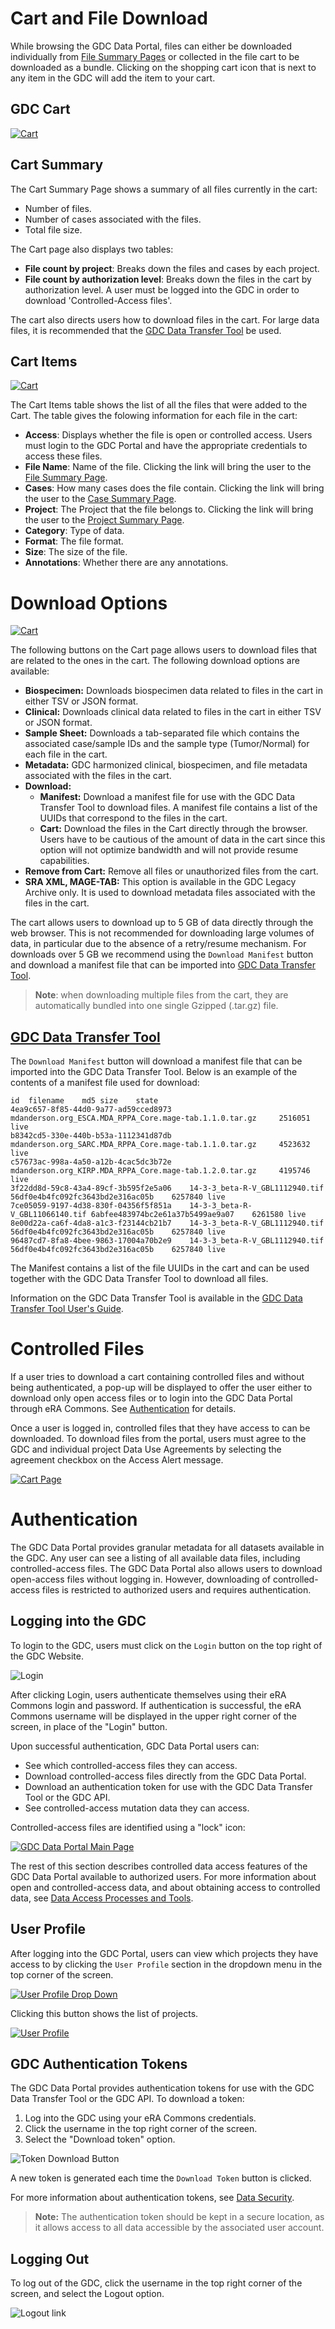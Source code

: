 # Cart and File Download

While browsing the GDC Data Portal, files can either be downloaded individually from [File Summary Pages](Repository.md#file-summary-page) or collected in the file cart to be downloaded as a bundle. Clicking on the shopping cart icon that is next to any item in the GDC will add the item to your cart.

## GDC Cart

[![Cart](../images/cart-overview_v2.png)](../images/cart-overview_v2.png "Click to see the full image.")

## Cart Summary

The Cart Summary Page shows a summary of all files currently in the cart:

- Number of files.
- Number of cases associated with the files.
- Total file size.

The Cart page also displays two tables:

- **File count by project**: Breaks down the files and cases by each project.
- **File count by authorization level**: Breaks down the files in the cart by authorization level. A user must be logged into the GDC in order to download 'Controlled-Access files'.

The cart also directs users how to download files in the cart. For large data files, it is recommended that the [GDC Data Transfer Tool](https://gdc.cancer.gov/access-data/gdc-data-transfer-tool) be used.

## Cart Items

[![Cart](../images/gdc-cart-items_v2.png)](../images/gdc-cart-items_v2.png "Click to see the full image.")

The Cart Items table shows the list of all the files that were added to the Cart. The table gives the folowing information for each file in the cart:

- **Access**: Displays whether the file is open or controlled access. Users must login to the GDC Portal and have the appropriate credentials to access these files.
- **File Name**: Name of the file. Clicking the link will bring the user to the [File Summary Page](#file-summary-page).
- **Cases**: How many cases does the file contain. Clicking the link will bring the user to the [Case Summary Page](Exploration.md#case-summary-page).
- **Project**: The Project that the file belongs to. Clicking the link will bring the user to the [Project Summary Page](Projects.md#project-summary-page).
- **Category**: Type of data.
- **Format**: The file format.
- **Size**: The size of the file.
- **Annotations**: Whether there are any annotations.

# Download Options

[![Cart](../images/gdc-download-options_v2.png)](../images/gdc-download-options_v2.png "Click to see the full image.")

The following buttons on the Cart page allows users to download files that are related to the ones in the cart. The following download options are available:

- **Biospecimen:** Downloads biospecimen data related to files in the cart in either TSV or JSON format.
- **Clinical:** Downloads clinical data related to files in the cart in either TSV or JSON format.
- **Sample Sheet:** Downloads a tab-separated file which contains the associated case/sample IDs and the sample type (Tumor/Normal) for each file in the cart.
- **Metadata:** GDC harmonized clinical, biospecimen, and file metadata associated with the files in the cart.
- **Download:**
  - **Manifest:** Download a manifest file for use with the GDC Data Transfer Tool to download files. A manifest file contains a list of the UUIDs that correspond to the files in the cart.
  - **Cart:** Download the files in the Cart directly through the browser. Users have to be cautious of the amount of data in the cart since this option will not optimize bandwidth and will not provide resume capabilities.
- **Remove from Cart:** Remove all files or unauthorized files from the cart.
- **SRA XML, MAGE-TAB:** This option is available in the GDC Legacy Archive only. It is used to download metadata files associated with the files in the cart.

The cart allows users to download up to 5 GB of data directly through the web browser. This is not recommended for downloading large volumes of data, in particular due to the absence of a retry/resume mechanism. For downloads over 5 GB we recommend using the `Download Manifest` button and download a manifest file that can be imported into [GDC Data Transfer Tool](https://docs.gdc.cancer.gov/Data_Transfer_Tool/Users_Guide/Getting_Started/).

> **Note**: when downloading multiple files from the cart, they are automatically bundled into one single Gzipped (.tar.gz) file.

## [GDC Data Transfer Tool](https://gdc.cancer.gov/access-data/gdc-data-transfer-tool)

The `Download Manifest` button will download a manifest file that can be imported into the GDC Data Transfer Tool. Below is an example of the contents of a manifest file used for download:

```manifest
id	filename	md5	size	state
4ea9c657-8f85-44d0-9a77-ad59cced8973	mdanderson.org_ESCA.MDA_RPPA_Core.mage-tab.1.1.0.tar.gz		2516051	live
b8342cd5-330e-440b-b53a-1112341d87db	mdanderson.org_SARC.MDA_RPPA_Core.mage-tab.1.1.0.tar.gz		4523632	live
c57673ac-998a-4a50-a12b-4cac5dc3b72e	mdanderson.org_KIRP.MDA_RPPA_Core.mage-tab.1.2.0.tar.gz		4195746	live
3f22dd8d-59c8-43a4-89cf-3b595f2e5a06	14-3-3_beta-R-V_GBL1112940.tif	56df0e4b4fc092fc3643bd2e316ac05b	6257840	live
7ce05059-9197-4d38-830f-04356f5f851a	14-3-3_beta-R-V_GBL11066140.tif	6abfee483974bc2e61a37b5499ae9a07	6261580	live
8e00d22a-ca6f-4da8-a1c3-f23144cb21b7	14-3-3_beta-R-V_GBL1112940.tif	56df0e4b4fc092fc3643bd2e316ac05b	6257840	live
96487cd7-8fa8-4bee-9863-17004a70b2e9	14-3-3_beta-R-V_GBL1112940.tif	56df0e4b4fc092fc3643bd2e316ac05b	6257840	live
```

The Manifest contains a list of the file UUIDs in the cart and can be used together with the GDC Data Transfer Tool to download all files.

Information on the GDC Data Transfer Tool is available in the [GDC Data Transfer Tool User's Guide](../../Data_Transfer_Tool/Users_Guide/Getting_Started.md).

# Controlled Files

If a user tries to download a cart containing controlled files and without being authenticated, a pop-up will be displayed to offer the user either to download only open access files or to login into the GDC Data Portal through eRA Commons. See [Authentication](#Authentication) for details.

Once a user is logged in, controlled files that they have access to can be downloaded. To download files from the portal, users must agree to the GDC and individual project Data Use Agreements by selecting the agreement checkbox on the Access Alert message.

[![Cart Page](../images/gdc-data-portal-download-cart_v2.png)](../images/gdc-data-portal-download-cart_v2.png "Click to see the full image.")

# Authentication

The GDC Data Portal provides granular metadata for all datasets available in the GDC. Any user can see a listing of all available data files, including controlled-access files. The GDC Data Portal also allows users to download open-access files without logging in. However, downloading of controlled-access files is restricted to authorized users and requires authentication.

## Logging into the GDC

To login to the GDC, users must click on the `Login` button on the top right of the GDC Website.

![Login](images/gdc-login.png)

After clicking Login, users authenticate themselves using their eRA Commons login and password. If authentication is successful, the eRA Commons username will be displayed in the upper right corner of the screen, in place of the "Login" button.

Upon successful authentication, GDC Data Portal users can:

- See which controlled-access files they can access.
- Download controlled-access files directly from the GDC Data Portal.
- Download an authentication token for use with the GDC Data Transfer Tool or the GDC API.
- See controlled-access mutation data they can access.

Controlled-access files are identified using a "lock" icon:

[![GDC Data Portal Main Page](../images/gdc-data-portal-controlled-files.png)](../images/gdc-data-portal-controlled-files.png "Click to see the full image.")

The rest of this section describes controlled data access features of the GDC Data Portal available to authorized users. For more information about open and controlled-access data, and about obtaining access to controlled data, see [Data Access Processes and Tools](https://gdc.cancer.gov/access-data/data-access-processes-and-tools).

## User Profile

After logging into the GDC Portal, users can view which projects they have access to by clicking the `User Profile` section in the dropdown menu in the top corner of the screen.

[![User Profile Drop Down](../images/gdc-user-profile-dropdown.png)](../images/gdc-user-profile-dropdown.png "Click to see the full image.")

Clicking this button shows the list of projects.

[![User Profile](../images/gdc-user-profile.png)](../images/gdc-user-profile.png "Click to see the full image.")

## GDC Authentication Tokens

The GDC Data Portal provides authentication tokens for use with the GDC Data Transfer Tool or the GDC API. To download a token:

1. Log into the GDC using your eRA Commons credentials.
2. Click the username in the top right corner of the screen.
3. Select the "Download token" option.

![Token Download Button](images/gdc-data-portal-token-download.png)

A new token is generated each time the `Download Token` button is clicked.

For more information about authentication tokens, see [Data Security](../../Data/Data_Security/Data_Security.md#authentication-tokens).

> **Note:** The authentication token should be kept in a secure location, as it allows access to all data accessible by the associated user account.

## Logging Out

To log out of the GDC, click the username in the top right corner of the screen, and select the Logout option.

![Logout link](images/gdc-data-portal-token-download.png)
